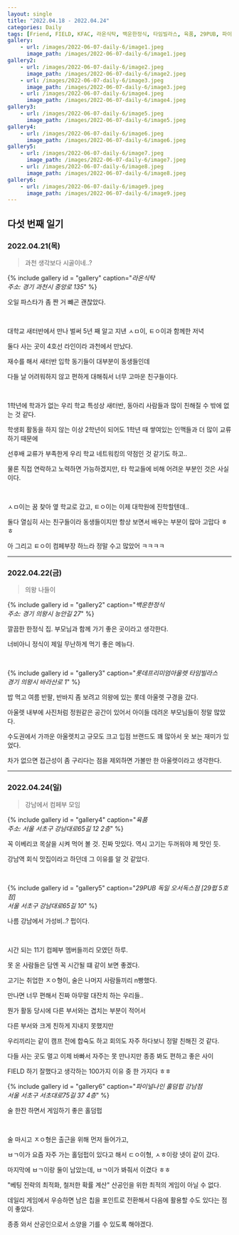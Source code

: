 ```yaml
---
layout: single
title: "2022.04.18 - 2022.04.24"
categories: Daily
tags: [Friend, FIELD, KFAC, 라온식탁, 백운한정식, 타임빌라스, 육품, 29PUB, 파이널나인]
gallery:
    - url: /images/2022-06-07-daily-6/image1.jpeg
      image_path: /images/2022-06-07-daily-6/image1.jpeg
gallery2:
    - url: /images/2022-06-07-daily-6/image2.jpeg
      image_path: /images/2022-06-07-daily-6/image2.jpeg
    - url: /images/2022-06-07-daily-6/image3.jpeg 
      image_path: /images/2022-06-07-daily-6/image3.jpeg
    - url: /images/2022-06-07-daily-6/image4.jpeg 
      image_path: /images/2022-06-07-daily-6/image4.jpeg
gallery3:
    - url: /images/2022-06-07-daily-6/image5.jpeg
      image_path: /images/2022-06-07-daily-6/image5.jpeg
gallery4:
    - url: /images/2022-06-07-daily-6/image6.jpeg
      image_path: /images/2022-06-07-daily-6/image6.jpeg
gallery5:
    - url: /images/2022-06-07-daily-6/image7.jpeg
      image_path: /images/2022-06-07-daily-6/image7.jpeg
    - url: /images/2022-06-07-daily-6/image8.jpeg
      image_path: /images/2022-06-07-daily-6/image8.jpeg
gallery6:
    - url: /images/2022-06-07-daily-6/image9.jpeg
      image_path: /images/2022-06-07-daily-6/image9.jpeg
---
```


## 다섯 번째 일기

### 2022.04.21(목)

> 과천 생각보다 시골이네..?

{% include gallery id = "gallery" caption="*라온식탁 <br/> 주소: 경기 과천시 중앙로 135*" %}

오일 파스타가 좀 짠 거 뺴곤 괜찮았다.

<br/>

대학교 새터반에서 만나 벌써 5년 째 알고 지낸 ㅅㅁ이, ㅌㅇ이과 함께한 저녁

둘다 사는 곳이 4호선 라인이라 과천에서 만났다.

재수를 해서 새터반 입학 동기들이 대부분이 동생들인데

다들 날 어려워하지 않고 편하게 대해줘서 너무 고마운 친구들이다.

<br/>

1학년에 학과가 없는 우리 학교 특성상 새터반, 동아리 사람들과 많이 친해질 수 밖에 없는 것 같다.

학생회 활동을 하지 않는 이상 2학년이 되어도 1학년 때 쌓여있는 인맥들과 더 많이 교류하기 때문에

선후배 교류가 부족한게 우리 학교 네트워킹의 약점인 것 같기도 하고..

물론 직접 연락하고 노력하면 가능하겠지만, 타 학교들에 비해 어려운 부분인 것은 사실이다.

<br/>

ㅅㅁ이는 꿈 찾아 옆 학교로 갔고, ㅌㅇ이는 이제 대학원에 진학할텐데..

둘다 열심히 사는 친구들이라 동생들이지만 항상 보면서 배우는 부분이 많아 고맙다 ㅎㅎ

아 그리고 ㅌㅇ이 컴페부장 하느라 정말 수고 많았어 ㅋㅋㅋㅋ

***

### 2022.04.22(금)

> 의왕 나들이

{% include gallery id = "gallery2" caption="*백운한정식 <br/> 주소: 경기 의왕시 능안길 27*" %}

깔끔한 한정식 집. 부모님과 함께 가기 좋은 곳이라고 생각한다.

너비아니 정식이 제일 무난하게 먹기 좋은 메뉴다.

<br/>

{% include gallery id = "gallery3" caption="*롯데프리미엄아울렛 타임빌라스 <br/> 경기 의왕시 바라산로 1*" %}

밥 먹고 여름 반팔, 반바지 좀 보려고 의왕에 있는 롯데 아울렛 구경을 갔다.

아울렛 내부에 사진처럼 정원같은 공간이 있어서 아이들 데려온 부모님들이 정말 많았다.

수도권에서 가까운 아울렛치고 규모도 크고 입점 브랜드도 꽤 많아서 옷 보는 재미가 있었다.

차가 없으면 접근성이 좀 구리다는 점을 제외하면 가볼만 한 아울렛이라고 생각한다.

***

### 2022.04.24(일)

> 강남에서 컴페부 모임

{% include gallery id = "gallery4" caption="*육품 <br/> 주소: 서울 서초구 강남대로65길 12 2층*" %}

꼭 이베리코 목살을 시켜 먹어 볼 것. 진짜 맛있다. 역시 고기는 두꺼워야 제 맛인 듯.

강남역 회식 맛집이라고 하던데 그 이유를 알 것 같았다.

<br/>

{% include gallery id = "gallery5" caption="*29PUB 독일 오서독스점 [29펍 5호점] <br/> 서울 서초구 강남대로65길 10*" %}

나름 강남에서 가성비..? 펍이다.

<br/>

시간 되는 11기 컴페부 멤버들끼리 모였던 하루.

못 온 사람들은 담엔 꼭 시간될 떄 같이 보면 좋겠다.

고기는 취업한 ㅈㅇ형이, 술은 나머지 사람들끼리 n빵했다.

만나면 너무 편해서 진짜 아무말 대잔치 하는 우리들..

뭔가 활동 당시에 다른 부서와는 겹치는 부분이 적어서

다른 부서와 크게 친하게 지내지 못했지만

우리끼리는 같이 캠프 전에 합숙도 하고 회의도 자주 하다보니 정말 친해진 것 같다.

다들 사는 곳도 멀고 이제 바빠서 자주는 못 만나지만 종종 봐도 편하고 좋은 사이

FIELD 하기 잘했다고 생각하는 100가지 이유 중 한 가지다 ㅎㅎ

{% include gallery id = "gallery6" caption="*파이널나인 홀덤펍 강남점 <br/> 서울 서초구 서초대로75길 37 4층*" %}

술 한잔 하면서 게임하기 좋은 홀덤펍

<br/>

술 마시고 ㅈㅇ형은 출근을 위해 먼저 들어가고,

ㅂㄱ이가 요즘 자주 가는 홀덤펍이 있다고 해서 ㄷㅇ이형, ㅅㅎ이랑 넷이 같이 갔다.

마지막에 ㅂㄱ이랑 둘이 남았는데, ㅂㄱ이가 봐줘서 이겼다 ㅎㅎ

"베팅 전략의 최적화, 철저한 확률 계산" 산공인을 위한 최적의 게임이 아닐 수 없다.

데일리 게임에서 우승하면 남은 칩을 포인트로 전환해서 다음에 활용할 수도 있다는 점이 좋았다.

종종 와서 산공인으로서 소양을 기를 수 있도록 해야겠다.